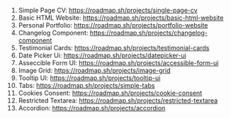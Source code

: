 1. Simple Page CV: https://roadmap.sh/projects/single-page-cv
2. Basic HTML Website: https://roadmap.sh/projects/basic-html-website
3. Personal Portfolio: https://roadmap.sh/projects/portfolio-website
4. Changelog Component: https://roadmap.sh/projects/changelog-component
5. Testimonial Cards: https://roadmap.sh/projects/testimonial-cards
6. Date Picker Ui: https://roadmap.sh/projects/datepicker-ui
7. Asseccible Form UI: https://roadmap.sh/projects/accessible-form-ui
8. Image Grid: https://roadmap.sh/projects/image-grid
9. Tooltip UI: https://roadmap.sh/projects/tooltip-ui
10. Tabs: https://roadmap.sh/projects/simple-tabs
11. Cookies Consent: https://roadmap.sh/projects/cookie-consent
12. Restricted Textarea: https://roadmap.sh/projects/restricted-textarea
13. Accordion: https://roadmap.sh/projects/accordion
